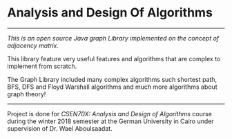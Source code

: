 <h1>Analysis and Design Of Algorithms</h1>

-------------------------------------------------------------------------------------------------

*This is an open source Java graph Library implemented on the concept of adjacency matrix.*

This library feature very useful features and algorithms that are complex to implement from scratch.

The Graph Library included many complex algorithms such shortest path, BFS, DFS and Floyd Warshall
algorithms and much more algorithms about graph theory!

-------------------------------------------------------------------------------------------------          
          
Project is done for *CSEN70X: Analysis and Design of Algorithms* course during the winter 2018 semester
at the German University in Cairo under supervision of Dr. Wael Aboulsaadat.
